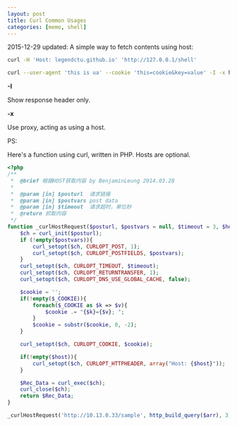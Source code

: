 ```yaml
---
layout: post
title: Curl Common Usages
categories: [memo, shell]
---
```


2015-12-29 updated:
A simple way to fetch contents using host:
```bash
curl -H 'Host: legendctu.github.io' 'http://127.0.0.1/shell'
```



```bash
curl --user-agent 'this is ua' --cookie 'this=cookie&key=value' -I -x host:port 'http://legendctu.github.io'
```

**-I**

Show response header only.


**-x**

Use proxy, acting as using a host.


PS:

  Here's a function using curl, written in PHP. Hosts are optional.

```php
<?php
/**
 *  @brief 根据HOST获取内容 by BenjaminLeung 2014.03.28
 *  
 *  @param [in] $posturl  请求链接
 *  @param [in] $postvars post data
 *  @param [in] $timeout  请求超时，单位秒
 *  @return 抓取内容
 */
function _curlHostRequest($posturl, $postvars = null, $timeout = 3, $host = '') {
    $ch = curl_init($posturl);
    if (!empty($postvars)){
        curl_setopt($ch, CURLOPT_POST, 1);
        curl_setopt($ch, CURLOPT_POSTFIELDS, $postvars);
    }
    curl_setopt($ch, CURLOPT_TIMEOUT, $timeout);
    curl_setopt($ch, CURLOPT_RETURNTRANSFER, 1);
    curl_setopt($ch, CURLOPT_DNS_USE_GLOBAL_CACHE, false);

    $cookie = '';
    if(!empty($_COOKIE)){
        foreach($_COOKIE as $k => $v){
            $cookie .= "{$k}={$v}; ";
        }
        $cookie = substr($cookie, 0, -2);
    }

    curl_setopt($ch, CURLOPT_COOKIE, $cookie);

    if(!empty($host)){
        curl_setopt($ch, CURLOPT_HTTPHEADER, array("Host: {$host}"));
    }

    $Rec_Data = curl_exec($ch);
    curl_close($ch);
    return $Rec_Data;
}

_curlHostRequest('http://10.13.0.33/sample', http_build_query($arr), 3, 'legendctu.github.io');
```


